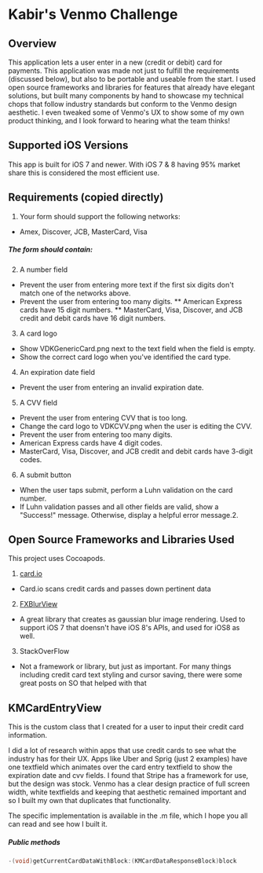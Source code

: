 Kabir's Venmo Challenge
========================



Overview
--------

This application lets a user enter in a new (credit or debit) card for payments.  This application was made not just to fulfill the requirements (discussed below), but also to be portable and useable from the start.  I used open source frameworks and libraries for features that already have elegant solutions, but built many components by hand to showcase my technical chops that follow industry standards but conform to the Venmo design aesthetic.  I even tweaked some of Venmo's UX to show some of my own product thinking, and I look forward to hearing what the team thinks!


Supported iOS Versions
---------

This app is built for iOS 7 and newer.  With iOS 7 & 8 having 95% market share this is considered the most efficient use.

Requirements (copied directly)
---------

1. Your form should support the following networks:
 * Amex, Discover, JCB, MasterCard, Visa

##### The form should contain:
2. A number field
 * Prevent the user from entering more text if the first six digits don't match one of the networks above.
 * Prevent the user from entering too many digits.
  ** American Express cards have 15 digit numbers.
  ** MasterCard, Visa, Discover, and JCB credit and debit cards have 16 digit numbers.
3. A card logo
 * Show VDKGenericCard.png next to the text field when the field is empty.
 * Show the correct card logo when you've identified the card type.
4. An expiration date field
 * Prevent the user from entering an invalid expiration date.
5. A CVV field
 * Prevent the user from entering CVV that is too long.
 * Change the card logo to VDKCVV.png when the user is editing the CVV.
 * Prevent the user from entering too many digits.
  * American Express cards have 4 digit codes.
  * MasterCard, Visa, Discover, and JCB credit and debit cards have 3-digit codes.
6. A submit button
 * When the user taps submit, perform a Luhn validation on the card number.
 * If Luhn validation passes and all other fields are valid, show a "Success!" message. Otherwise, display a helpful error message.2. 



Open Source Frameworks and Libraries Used
---------------

This project uses Cocoapods.

1. [card.io](https://github.com/card-io/card.io-iOS-SDK)
 * Card.io scans credit cards and passes down pertinent data
2. [FXBlurView](https://github.com/nicklockwood/FXBlurView)
 * A great library that creates as gaussian blur image rendering.  Used to support iOS 7 that doensn't have iOS 8's APIs, and used for iOS8 as well.
3. StackOverFlow
 * Not a framework or library, but just as important.  For many things including credit card text styling and cursor saving, there were some great posts on SO that helped with that


KMCardEntryView
----------------

This is the custom class that I created for a user to input their credit card information.

I did a lot of research within apps that use credit cards to see what the industry has for their UX.  Apps like Uber and Sprig (just 2 examples) have one textfield which animates over the card entry textfield to show the expiration date and cvv fields.  I found that Stripe has a framework for use, but the design was stock.  Venmo has a clear design practice of full screen width, white textfields and keeping that aesthetic remained important and so I built my own that duplicates that functionality.

The specific implementation is available in the .m file, which I hope you all can read and see how I built it.  


##### Public methods

```objective-c
-(void)getCurrentCardDataWithBlock:(KMCardDataResponseBlock)block
```

